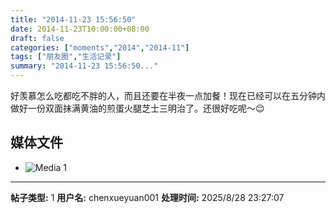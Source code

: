 ```yaml
---
title: "2014-11-23 15:56:50"
date: 2014-11-23T10:00:00+08:00
draft: false
categories: ["moments","2014","2014-11"]
tags: ["朋友圈","生活记录"]
summary: "2014-11-23 15:56:50..."
---
```


好羡慕怎么吃都吃不胖的人，而且还要在半夜一点加餐！现在已经可以在五分钟内做好一份双面抹满黄油的煎蛋火腿芝士三明治了。还很好吃呢～😌

## 媒体文件

- ![Media 1](/Moments/photos/2014-11-23/201411231556500.jpg)

---

**帖子类型:** 1
**用户名:** chenxueyuan001
**处理时间:** 2025/8/28 23:27:07